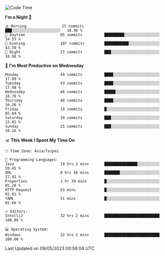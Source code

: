<!--START_SECTION:waka-->
![Code Time](http://img.shields.io/badge/Code%20Time-37%20hrs%2051%20mins-blue)

**I'm a Night 🦉** 

```text
🌞 Morning                27 commits          ███░░░░░░░░░░░░░░░░░░░░░░   10.98 % 
🌆 Daytime                85 commits          █████████░░░░░░░░░░░░░░░░   34.55 % 
🌃 Evening                107 commits         ███████████░░░░░░░░░░░░░░   43.50 % 
🌙 Night                  27 commits          ███░░░░░░░░░░░░░░░░░░░░░░   10.98 % 
```
📅 **I'm Most Productive on Wednesday** 

```text
Monday                   44 commits          ████░░░░░░░░░░░░░░░░░░░░░   17.89 % 
Tuesday                  43 commits          ████░░░░░░░░░░░░░░░░░░░░░   17.48 % 
Wednesday                46 commits          █████░░░░░░░░░░░░░░░░░░░░   18.70 % 
Thursday                 40 commits          ████░░░░░░░░░░░░░░░░░░░░░   16.26 % 
Friday                   14 commits          █░░░░░░░░░░░░░░░░░░░░░░░░   05.69 % 
Saturday                 34 commits          ███░░░░░░░░░░░░░░░░░░░░░░   13.82 % 
Sunday                   25 commits          ███░░░░░░░░░░░░░░░░░░░░░░   10.16 % 
```


📊 **This Week I Spent My Time On** 

```text
🕑︎ Time Zone: Asia/Taipei

💬 Programming Languages: 
Java                     19 hrs 2 mins       ███████████████░░░░░░░░░░   59.45 % 
XML                      8 hrs 56 mins       ███████░░░░░░░░░░░░░░░░░░   27.92 % 
Properties               1 hr 39 mins        █░░░░░░░░░░░░░░░░░░░░░░░░   05.20 % 
HTTP Request             53 mins             █░░░░░░░░░░░░░░░░░░░░░░░░   02.81 % 
YAML                     51 mins             █░░░░░░░░░░░░░░░░░░░░░░░░   02.66 % 

🔥 Editors: 
IntelliJ                 32 hrs 2 mins       █████████████████████████   100.00 % 

💻 Operating System: 
Windows                  32 hrs 2 mins       █████████████████████████   100.00 % 
```


 Last Updated on 09/05/2023 00:56:04 UTC
<!--END_SECTION:waka-->
